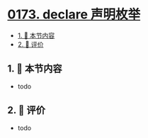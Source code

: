 # [0173. declare 声明枚举](https://github.com/tnotesjs/TNotes.typescript/tree/main/notes/0173.%20declare%20%E5%A3%B0%E6%98%8E%E6%9E%9A%E4%B8%BE)

<!-- region:toc -->

- [1. 🎯 本节内容](#1--本节内容)
- [2. 🫧 评价](#2--评价)

<!-- endregion:toc -->

## 1. 🎯 本节内容

- todo

## 2. 🫧 评价

- todo
